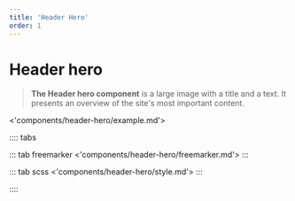 ```yaml
---
title: 'Header Hero'
order: 1
---
```


# Header hero

> **The Header hero component** is a large image with a title and a text. It presents an overview of the site's most important content.

<'components/header-hero/example.md'>

:::: tabs

::: tab freemarker
<'components/header-hero/freemarker.md'>
:::

::: tab scss
<'components/header-hero/style.md'>
:::

::::